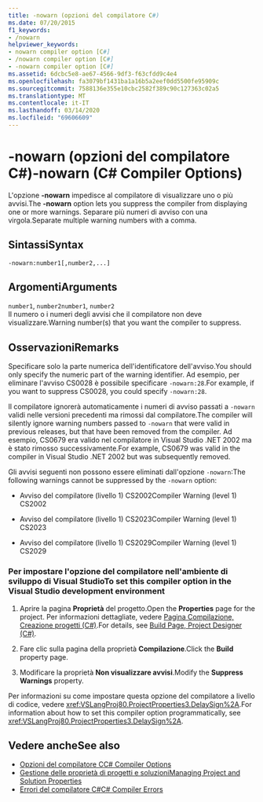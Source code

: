 ```yaml
---
title: -nowarn (opzioni del compilatore C#)
ms.date: 07/20/2015
f1_keywords:
- /nowarn
helpviewer_keywords:
- nowarn compiler option [C#]
- /nowarn compiler option [C#]
- -nowarn compiler option [C#]
ms.assetid: 6dcbc5e8-ae67-4566-9df3-f63cfdd9c4e4
ms.openlocfilehash: fa3079bf1431ba1a16b5a2eef0dd5500fe95909c
ms.sourcegitcommit: 7588136e355e10cbc2582f389c90c127363c02a5
ms.translationtype: MT
ms.contentlocale: it-IT
ms.lasthandoff: 03/14/2020
ms.locfileid: "69606609"
---
```

# <a name="-nowarn-c-compiler-options"></a><span data-ttu-id="b5df9-102">-nowarn (opzioni del compilatore C#)</span><span class="sxs-lookup"><span data-stu-id="b5df9-102">-nowarn (C# Compiler Options)</span></span>
<span data-ttu-id="b5df9-103">L'opzione **-nowarn** impedisce al compilatore di visualizzare uno o più avvisi.</span><span class="sxs-lookup"><span data-stu-id="b5df9-103">The **-nowarn** option lets you suppress the compiler from displaying one or more warnings.</span></span> <span data-ttu-id="b5df9-104">Separare più numeri di avviso con una virgola.</span><span class="sxs-lookup"><span data-stu-id="b5df9-104">Separate multiple warning numbers with a comma.</span></span>  
  
## <a name="syntax"></a><span data-ttu-id="b5df9-105">Sintassi</span><span class="sxs-lookup"><span data-stu-id="b5df9-105">Syntax</span></span>  
  
```console  
-nowarn:number1[,number2,...]  
```  
  
## <a name="arguments"></a><span data-ttu-id="b5df9-106">Argomenti</span><span class="sxs-lookup"><span data-stu-id="b5df9-106">Arguments</span></span>  
 <span data-ttu-id="b5df9-107">`number1`, `number2`</span><span class="sxs-lookup"><span data-stu-id="b5df9-107">`number1`, `number2`</span></span>  
 <span data-ttu-id="b5df9-108">Il numero o i numeri degli avvisi che il compilatore non deve visualizzare.</span><span class="sxs-lookup"><span data-stu-id="b5df9-108">Warning number(s) that you want the compiler to suppress.</span></span>  
  
## <a name="remarks"></a><span data-ttu-id="b5df9-109">Osservazioni</span><span class="sxs-lookup"><span data-stu-id="b5df9-109">Remarks</span></span>  
 <span data-ttu-id="b5df9-110">Specificare solo la parte numerica dell'identificatore dell'avviso.</span><span class="sxs-lookup"><span data-stu-id="b5df9-110">You should only specify the numeric part of the warning identifier.</span></span> <span data-ttu-id="b5df9-111">Ad esempio, per eliminare l'avviso CS0028 è possibile specificare `-nowarn:28`.</span><span class="sxs-lookup"><span data-stu-id="b5df9-111">For example, if you want to suppress CS0028, you could specify `-nowarn:28`.</span></span>  
  
 <span data-ttu-id="b5df9-112">Il compilatore ignorerà automaticamente i numeri di avviso passati a `-nowarn` validi nelle versioni precedenti ma rimossi dal compilatore.</span><span class="sxs-lookup"><span data-stu-id="b5df9-112">The compiler will silently ignore warning numbers passed to `-nowarn` that were valid in previous releases, but that have been removed from the compiler.</span></span> <span data-ttu-id="b5df9-113">Ad esempio, CS0679 era valido nel compilatore in Visual Studio .NET 2002 ma è stato rimosso successivamente.</span><span class="sxs-lookup"><span data-stu-id="b5df9-113">For example, CS0679 was valid in the compiler in Visual Studio .NET 2002 but was subsequently removed.</span></span>  
  
 <span data-ttu-id="b5df9-114">Gli avvisi seguenti non possono essere eliminati dall'opzione `-nowarn`:</span><span class="sxs-lookup"><span data-stu-id="b5df9-114">The following warnings cannot be suppressed by the `-nowarn` option:</span></span>  
  
- <span data-ttu-id="b5df9-115">Avviso del compilatore (livello 1) CS2002</span><span class="sxs-lookup"><span data-stu-id="b5df9-115">Compiler Warning (level 1) CS2002</span></span>  
  
- <span data-ttu-id="b5df9-116">Avviso del compilatore (livello 1) CS2023</span><span class="sxs-lookup"><span data-stu-id="b5df9-116">Compiler Warning (level 1) CS2023</span></span>  
  
- <span data-ttu-id="b5df9-117">Avviso del compilatore (livello 1) CS2029</span><span class="sxs-lookup"><span data-stu-id="b5df9-117">Compiler Warning (level 1) CS2029</span></span>  
  
### <a name="to-set-this-compiler-option-in-the-visual-studio-development-environment"></a><span data-ttu-id="b5df9-118">Per impostare l'opzione del compilatore nell'ambiente di sviluppo di Visual Studio</span><span class="sxs-lookup"><span data-stu-id="b5df9-118">To set this compiler option in the Visual Studio development environment</span></span>  
  
1. <span data-ttu-id="b5df9-119">Aprire la pagina **Proprietà** del progetto.</span><span class="sxs-lookup"><span data-stu-id="b5df9-119">Open the **Properties** page for the project.</span></span> <span data-ttu-id="b5df9-120">Per informazioni dettagliate, vedere [Pagina Compilazione, Creazione progetti (C#)](/visualstudio/ide/reference/build-page-project-designer-csharp).</span><span class="sxs-lookup"><span data-stu-id="b5df9-120">For details, see [Build Page, Project Designer (C#)](/visualstudio/ide/reference/build-page-project-designer-csharp).</span></span>  
  
2. <span data-ttu-id="b5df9-121">Fare clic sulla pagina della proprietà **Compilazione**.</span><span class="sxs-lookup"><span data-stu-id="b5df9-121">Click the **Build** property page.</span></span>  
  
3. <span data-ttu-id="b5df9-122">Modificare la proprietà **Non visualizzare avvisi**.</span><span class="sxs-lookup"><span data-stu-id="b5df9-122">Modify the **Suppress Warnings** property.</span></span>  
  
 <span data-ttu-id="b5df9-123">Per informazioni su come impostare questa opzione del compilatore a livello di codice, vedere <xref:VSLangProj80.ProjectProperties3.DelaySign%2A>.</span><span class="sxs-lookup"><span data-stu-id="b5df9-123">For information about how to set this compiler option programmatically, see <xref:VSLangProj80.ProjectProperties3.DelaySign%2A>.</span></span>  
  
## <a name="see-also"></a><span data-ttu-id="b5df9-124">Vedere anche</span><span class="sxs-lookup"><span data-stu-id="b5df9-124">See also</span></span>

- [<span data-ttu-id="b5df9-125">Opzioni del compilatore C</span><span class="sxs-lookup"><span data-stu-id="b5df9-125">C# Compiler Options</span></span>](./index.md)
- [<span data-ttu-id="b5df9-126">Gestione delle proprietà di progetti e soluzioni</span><span class="sxs-lookup"><span data-stu-id="b5df9-126">Managing Project and Solution Properties</span></span>](/visualstudio/ide/managing-project-and-solution-properties)
- [<span data-ttu-id="b5df9-127">Errori del compilatore C#</span><span class="sxs-lookup"><span data-stu-id="b5df9-127">C# Compiler Errors</span></span>](../compiler-messages/index.md)
